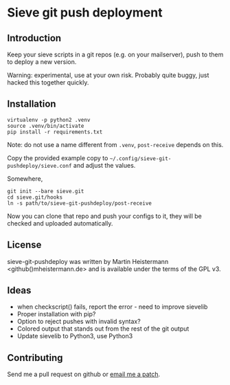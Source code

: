 # Sieve git push deployment

## Introduction

Keep your sieve scripts in a git repos (e.g. on your mailserver), push
to them to deploy a new version.

Warning: experimental, use at your own risk. Probably quite buggy, just hacked
this together quickly.


## Installation

```
virtualenv -p python2 .venv
source .venv/bin/activate
pip install -r requirements.txt
```
Note: do not use a name different from `.venv`, `post-receive` depends on this.

Copy the provided example copy to `~/.config/sieve-git-pushdeploy/sieve.conf`
and adjust the values.

Somewhere,
```
git init --bare sieve.git
cd sieve.git/hooks
ln -s path/to/sieve-git-pushdeploy/post-receive
```
Now you can clone that repo and push your configs to it, they will be checked
and uploaded automatically.

## License

sieve-git-pushdeploy was written by Martin Heistermann <github()mheistermann.de>
and is available under the terms of the GPL v3.

## Ideas

* when checkscript() fails, report the error - need to improve sievelib
* Proper installation with pip?
* Option to reject pushes with invalid syntax?
* Colored output that stands out from the rest of the git output
* Update sievelib to Python3, use Python3


## Contributing

Send me a pull request on github or [email me a patch](mailto:github[]mheistermann.de).

